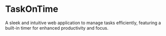 # TaskOnTime
A sleek and intuitive web application to manage tasks efficiently, featuring a built-in timer for enhanced productivity and focus.
